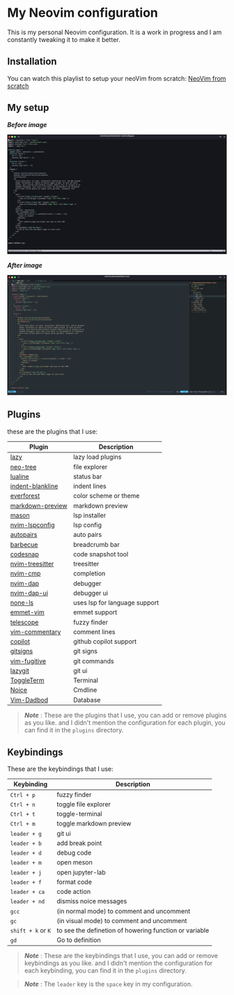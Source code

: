 # My Neovim configuration

This is my personal Neovim configuration. It is a work in progress and I am constantly tweaking it to make it better.

## Installation

You can watch this playlist to setup your neoVim from scratch: [NeoVim from scratch](https://youtube.com/playlist?list=PLsz00TDipIffreIaUNk64KxTIkQaGguqn&si=qoPudYLfMp9C-hDq)

## My setup

_**Before image**_

![Before](./images/before.png)

_**After image**_

![After](./images/after.png)

## Plugins

these are the plugins that I use:

| Plugin                                                                     | Description                   |
| -------------------------------------------------------------------------- | ----------------------------- |
| [lazy](https://www.lazyvim.org/installation)                               | lazy load plugins             |
| [neo-tree](https://github.com/nvim-neo-tree/neo-tree.nvim)                 | file explorer                 |
| [lualine](https://github.com/nvim-lualine/lualine.nvim)                    | status bar                    |
| [indent-blankline](https://github.com/lukas-reineke/indent-blankline.nvim) | indent lines                  |
| [everforest](https://github.com/sainnhe/everforest)                        | color scheme or theme         |
| [markdown-preview](https://github.com/iamcco/markdown-preview.nvim)        | markdown preview              |
| [mason](https://github.com/williamboman/mason-lspconfig.nvim)              | lsp installer                 |
| [nvim-lspconfig](https://github.com/neovim/nvim-lspconfig)                 | lsp config                    |
| [autopairs](https://github.com/windwp/nvim-autopairs)                      | auto pairs                    |
| [barbecue](https://github.com/utilyre/barbecue.nvim)                       | breadcrumb bar                |
| [codesnap](https://github.com/mistricky/codesnap.nvim)                     | code snapshot tool            |
| [nvim-treesitter](https://github.com/nvim-treesitter/nvim-treesitter)      | treesitter                    |
| [nvim-cmp](https://github.com/hrsh7th/nvim-cmp?tab=readme-ov-file)         | completion                    |
| [nvim-dap](https://github.com/mfussenegger/nvim-dap)                       | debugger                      |
| [nvim-dap-ui](https://github.com/rcarriga/nvim-dap-ui)                     | debugger ui                   |
| [none-ls](https://github.com/nvimtools/none-ls.nvim)                       | uses lsp for language support |
| [emmet-vim](https://github.com/mattn/emmet-vim)                            | emmet support                 |
| [telescope](https://github.com/nvim-telescope/telescope.nvim)              | fuzzy finder                  |
| [vim-commentary](https://github.com/tpope/vim-commentary)                  | comment lines                 |
| [copilot](https://github.com/github/copilot.vim)                           | github copilot support        |
| [gitsigns](https://github.com/lewis6991/gitsigns.nvim)                     | git signs                     |
| [vim-fugitive](https://github.com/tpope/vim-fugitive)                      | git commands                  |
| [lazygit](https://github.com/kdheepak/lazygit.nvim)                        | git ui                        |
| [ToggleTerm](https://github.com/akinsho/toggleterm.nvim)                   | Terminal                      |
| [Noice](https://github.com/folke/noice.nvim)                               | Cmdline                       |
| [Vim-Dadbod](https://github.com/tpope/vim-dadbod)                          | Database                      |

> _**Note**_ : These are the plugins that I use, you can add or remove plugins as you like. and I didn't mention the configuration for each plugin, you can find it in the `plugins` directory.

## Keybindings

These are the keybindings that I use:

| Keybinding         | Description                                            |
| ------------------ | ------------------------------------------------------ |
| `Ctrl + p`         | fuzzy finder                                           |
| `Ctrl + n`         | toggle file explorer                                   |
| `Ctrl + t`         | toggle-terminal                                        |
| `Ctrl + m`         | toggle markdown preview                                |
| `leader + g`       | git ui                                                 |
| `leader + b`       | add break point                                        |
| `leader + d`       | debug code                                             |
| `leader + m`       | open meson                                             |
| `leader + j`       | open jupyter-lab                                       |
| `leader + f`       | format code                                            |
| `leader + ca`      | code action                                            |
| `leader + nd`      | dismiss noice messages                                 |
| `gcc`              | (in normal mode) to comment and uncomment              |
| `gc`               | (in visual mode) to comment and uncomment              |
| `shift + k` or `K` | to see the definetion of howering function or variable |
| `gd`               | Go to definition                                       |

> _**Note**_ : These are the keybindings that I use, you can add or remove keybindings as you like. and I didn't mention the configuration for each keybinding, you can find it in the `plugins` directory.

> _**Note**_ : The `leader` key is the `space` key in my configuration.
